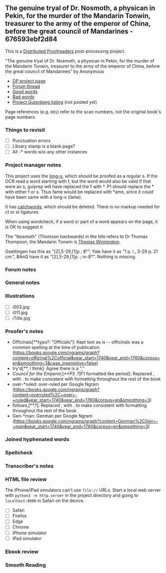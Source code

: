 ## The genuine tryal of Dr. Nosmoth, a physican in Pekin, for the murder of the Mandarin Tonwin, treasurer to the army of the emperor of China, before the great council of Mandarines - 676593ebf2d84 ##

This is a [Distributed Proofreaders](http://www.pgdp.net/) post-processing project.

“The genuine tryal of Dr. Nosmoth, a physican in Pekin, for the murder of the Mandarin Tonwin, treasurer to the army of the emperor of China, before the great council of Mandarines” by Anonymous

* [DP project page](http://www.pgdp.net/c/project.php?id=projectID676593ebf2d84)
* [Forum thread](https://www.pgdp.net/phpBB3/viewtopic.php?t=82933)
* [Good words](good_words.txt)
* [Bad words](bad_words.txt)
* [Project Gutenberg listing]() (not posted yet)

Page references (e.g. `001`) refer to the scan numbers, not the original book's page numbers.

### Things to revisit ###

* [ ] Punctuation errors
* [ ] Library stamp is a blank page?
* [ ] All -* words w/o any other instances

### Project manager notes ###

This project uses the [long-s](https://www.pgdp.net/wiki/DP_Official_Documentation:Proofreading/Proofing_old_texts#Long_s>long-s), which should be proofed as a regular s. If the OCR read a word starting with f, but the word would also be valid if that were an s, guiprep will have replaced the f with \*. P1 should replace the \* with either f or s. Thus fame would be replaced with *ame, since it could have been same with a long-s (ſame).

It has [catchwords](https://www.pgdp.net/c/faq/proofreading_guidelines.php#next_word>Catchwords), which should be deleted. There is no markup needed for ct or st ligatures.

When using wordcheck, if a word or part of a word appears on the page, it is OK to suggest it.

The "Nosmoth" (Thomson backwards) in the title refers to Dr Thomas Thompson, the Mandarin Tonwin is [Thomas Winnington](https://en.wikipedia.org/wiki/Thomas_Winnington_(1696%E2%80%931746)).

Goettingen has this as "[2],5-29,[1]p ; 8°", Yale have it as "1 p. l., 5-29 p. 21 cm.", BAnQ have it as "[2],5-29,[1]p. ; in-8°.". Nothing is missing.


### Forum notes ###

### General notes ###

### Illustrations ###

* [ ] i003.jpg
* [ ] i011.jpg
* [ ] iTitle.jpg

### Proofer's notes ###

* Officinals[**typo?: "Officials"]: Kept text as is -- officinals was a common spelling at the time of publication (https://books.google.com/ngrams/graph?content=officinal%2Cofficial&year_start=1740&year_end=1760&corpus=en&smoothing=3&case_insensitive=false)
* try'd[**, I think]: Agree there is a ","
* <i>Council for the Emperor,</i>[**P3 .?|F1 formatted like period]: Replaced , with . to make consistent with formatting throughout the rest of the book
* over-*ruled: over-ruled per Google Ngram (https://books.google.com/ngrams/graph?content=overruled%2C+over+-+ruled&year_start=1740&year_end=1760&corpus=en&smoothing=3)
* follows,[**.?]: Replaced , with . to make consistent with formatting throughout the rest of the book
* Gen-*man: Genman per Google Ngram (https://books.google.com/ngrams/graph?content=Genman%2CGen+-+man&year_start=1740&year_end=1760&corpus=en&smoothing=3)

### Joined hyphenated words ###

### Spellcheck ###

### Transcriber's notes ###

### HTML file review ###
The iPhone/iPad simulators can't use `file://` URLs. Start a local web server with `python3 -m http.server` in the project directory and going to `localhost:8000` in Safari on the device. 

* [ ] Safari
* [ ] Firefox
* [ ] Edge
* [ ] Chrome
* [ ] iPhone simulator
* [ ] iPad simulator

### Ebook review ###

### Smooth Reading ###
